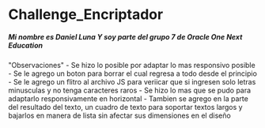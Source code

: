 # Challenge_Encriptador
<h5>Mi nombre es Daniel Luna Y soy parte del grupo 7 de Oracle One Next Education</h5>
"Observaciones"
- Se hizo lo posible por adaptar lo mas responsivo posible
- Se le agrego un boton para borrar el cual regresa a todo desde el principio
- Se le agrego un flitro al archivo JS para veriicar que si ingresen solo letras minusculas y no tenga caracteres raros
- Se hizo lo mas que se pudo para adaptarlo responsivamente en horizontal
- Tambien se agrego en la parte del resultado del texto, un cuadro de texto para soportar textos largos y bajarlos en manera de lista sin afectar sus dimensiones en el diseño
